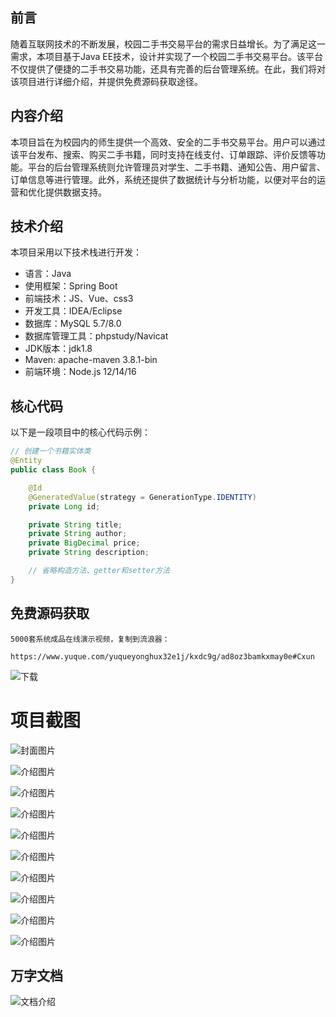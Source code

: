## 前言

随着互联网技术的不断发展，校园二手书交易平台的需求日益增长。为了满足这一需求，本项目基于Java EE技术，设计并实现了一个校园二手书交易平台。该平台不仅提供了便捷的二手书交易功能，还具有完善的后台管理系统。在此，我们将对该项目进行详细介绍，并提供免费源码获取途径。

## 内容介绍

本项目旨在为校园内的师生提供一个高效、安全的二手书交易平台。用户可以通过该平台发布、搜索、购买二手书籍，同时支持在线支付、订单跟踪、评价反馈等功能。平台的后台管理系统则允许管理员对学生、二手书籍、通知公告、用户留言、订单信息等进行管理。此外，系统还提供了数据统计与分析功能，以便对平台的运营和优化提供数据支持。

## 技术介绍

本项目采用以下技术栈进行开发：

- 语言：Java
- 使用框架：Spring Boot
- 前端技术：JS、Vue、css3
- 开发工具：IDEA/Eclipse
- 数据库：MySQL 5.7/8.0
- 数据库管理工具：phpstudy/Navicat
- JDK版本：jdk1.8
- Maven: apache-maven 3.8.1-bin
- 前端环境：Node.js 12/14/16

## 核心代码

以下是一段项目中的核心代码示例：

```java
// 创建一个书籍实体类
@Entity
public class Book {

    @Id
    @GeneratedValue(strategy = GenerationType.IDENTITY)
    private Long id;

    private String title;
    private String author;
    private BigDecimal price;
    private String description;

    // 省略构造方法、getter和setter方法
}
```

## 免费源码获取

```
5000套系统成品在线演示视频，复制到流浪器： 
```
```
https://www.yuque.com/yuqueyonghux32e1j/kxdc9g/ad8oz3bamkxmay0e#Cxun
```
![下载](https://img12.360buyimg.com/ddimg/jfs/t1/339687/11/1349/28408/68ad865fF412d7877/adaa650483a100f2.jpg)

# 项目截图

![封面图片](https://img10.360buyimg.com/ddimg/jfs/t1/308622/37/26461/193937/689df805F151c83ab/8c69b93539d4748d.jpg)

![介绍图片](https://img10.360buyimg.com/ddimg/jfs/t1/320087/19/24759/88966/689df7e9F873e8a49/dffb8fce23e89d34.jpg)

![介绍图片](https://img13.360buyimg.com/ddimg/jfs/t1/316175/33/25752/134318/689df7eaF91f56db2/ce9345f13fb613db.jpg)

![介绍图片](https://img11.360buyimg.com/ddimg/jfs/t1/310452/16/26164/51584/689df7eaF52b37a8c/179808c0256762fc.jpg)

![介绍图片](https://img11.360buyimg.com/ddimg/jfs/t1/303797/21/27127/61915/689df7ebF34d5dfe9/3a1d768ac22f7129.jpg)

![介绍图片](https://img10.360buyimg.com/ddimg/jfs/t1/326380/11/4515/68090/689df7ebFf951ad33/de61ca75dc0d8290.jpg)

![介绍图片](https://img14.360buyimg.com/ddimg/jfs/t1/323401/8/4854/93956/689df7ecFca29ea3a/75947cbb142b2b41.jpg)

![介绍图片](https://img11.360buyimg.com/ddimg/jfs/t1/315061/35/26152/39463/689df7ecFf4e7ab1e/46ce5fde8408b5c9.jpg)

![介绍图片](https://img13.360buyimg.com/ddimg/jfs/t1/313082/20/25834/55787/689df7ecF2e9a4042/4b08bf0f3ec030d4.jpg)

![介绍图片](https://img12.360buyimg.com/ddimg/jfs/t1/311884/22/26422/61675/689df7edF6ef2bcd0/8ecabe3ef594dd9f.jpg)


## 万字文档
![文档介绍](https://img14.360buyimg.com/ddimg/jfs/t1/338393/1/3576/156947/68b1ad0cF74dc525c/ff9cd6c574295685.jpg)

